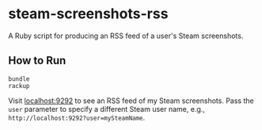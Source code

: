 # steam-screenshots-rss
A Ruby script for producing an RSS feed of a user's Steam screenshots.

## How to Run

    bundle
    rackup

Visit [localhost:9292](http://localhost:9292/) to see an RSS feed of my Steam screenshots. Pass the `user` parameter to specify a different Steam user name, e.g., `http://localhost:9292?user=mySteamName`.
